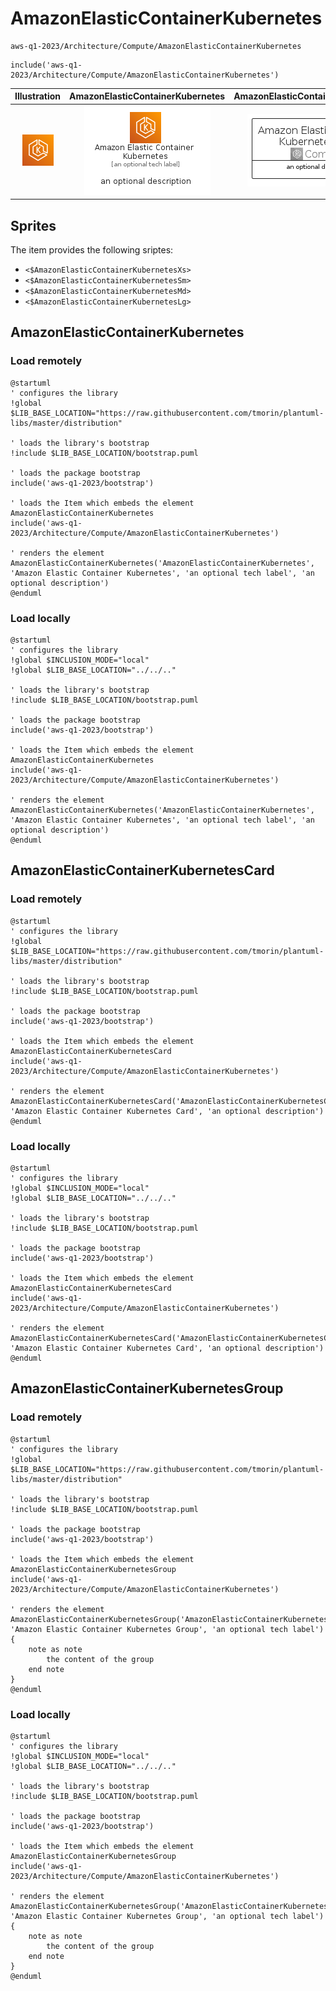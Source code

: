 # AmazonElasticContainerKubernetes


```text
aws-q1-2023/Architecture/Compute/AmazonElasticContainerKubernetes
```

```text
include('aws-q1-2023/Architecture/Compute/AmazonElasticContainerKubernetes')
```



| Illustration | AmazonElasticContainerKubernetes | AmazonElasticContainerKubernetesCard | AmazonElasticContainerKubernetesGroup |
| :---: | :---: | :---: | :---: |
| ![illustration for Illustration](../../../aws-q1-2023/Architecture/Compute/AmazonElasticContainerKubernetes.png) | ![illustration for AmazonElasticContainerKubernetes](../../../aws-q1-2023/Architecture/Compute/AmazonElasticContainerKubernetes.Local.png) | ![illustration for AmazonElasticContainerKubernetesCard](../../../aws-q1-2023/Architecture/Compute/AmazonElasticContainerKubernetesCard.Local.png) | ![illustration for AmazonElasticContainerKubernetesGroup](../../../aws-q1-2023/Architecture/Compute/AmazonElasticContainerKubernetesGroup.Local.png) |



## Sprites
The item provides the following sriptes:

- `<$AmazonElasticContainerKubernetesXs>`
- `<$AmazonElasticContainerKubernetesSm>`
- `<$AmazonElasticContainerKubernetesMd>`
- `<$AmazonElasticContainerKubernetesLg>`





## AmazonElasticContainerKubernetes

### Load remotely
```plantuml
@startuml
' configures the library
!global $LIB_BASE_LOCATION="https://raw.githubusercontent.com/tmorin/plantuml-libs/master/distribution"

' loads the library's bootstrap
!include $LIB_BASE_LOCATION/bootstrap.puml

' loads the package bootstrap
include('aws-q1-2023/bootstrap')

' loads the Item which embeds the element AmazonElasticContainerKubernetes
include('aws-q1-2023/Architecture/Compute/AmazonElasticContainerKubernetes')

' renders the element
AmazonElasticContainerKubernetes('AmazonElasticContainerKubernetes', 'Amazon Elastic Container Kubernetes', 'an optional tech label', 'an optional description')
@enduml
```

### Load locally
```plantuml
@startuml
' configures the library
!global $INCLUSION_MODE="local"
!global $LIB_BASE_LOCATION="../../.."

' loads the library's bootstrap
!include $LIB_BASE_LOCATION/bootstrap.puml

' loads the package bootstrap
include('aws-q1-2023/bootstrap')

' loads the Item which embeds the element AmazonElasticContainerKubernetes
include('aws-q1-2023/Architecture/Compute/AmazonElasticContainerKubernetes')

' renders the element
AmazonElasticContainerKubernetes('AmazonElasticContainerKubernetes', 'Amazon Elastic Container Kubernetes', 'an optional tech label', 'an optional description')
@enduml
```

## AmazonElasticContainerKubernetesCard

### Load remotely
```plantuml
@startuml
' configures the library
!global $LIB_BASE_LOCATION="https://raw.githubusercontent.com/tmorin/plantuml-libs/master/distribution"

' loads the library's bootstrap
!include $LIB_BASE_LOCATION/bootstrap.puml

' loads the package bootstrap
include('aws-q1-2023/bootstrap')

' loads the Item which embeds the element AmazonElasticContainerKubernetesCard
include('aws-q1-2023/Architecture/Compute/AmazonElasticContainerKubernetes')

' renders the element
AmazonElasticContainerKubernetesCard('AmazonElasticContainerKubernetesCard', 'Amazon Elastic Container Kubernetes Card', 'an optional description')
@enduml
```

### Load locally
```plantuml
@startuml
' configures the library
!global $INCLUSION_MODE="local"
!global $LIB_BASE_LOCATION="../../.."

' loads the library's bootstrap
!include $LIB_BASE_LOCATION/bootstrap.puml

' loads the package bootstrap
include('aws-q1-2023/bootstrap')

' loads the Item which embeds the element AmazonElasticContainerKubernetesCard
include('aws-q1-2023/Architecture/Compute/AmazonElasticContainerKubernetes')

' renders the element
AmazonElasticContainerKubernetesCard('AmazonElasticContainerKubernetesCard', 'Amazon Elastic Container Kubernetes Card', 'an optional description')
@enduml
```

## AmazonElasticContainerKubernetesGroup

### Load remotely
```plantuml
@startuml
' configures the library
!global $LIB_BASE_LOCATION="https://raw.githubusercontent.com/tmorin/plantuml-libs/master/distribution"

' loads the library's bootstrap
!include $LIB_BASE_LOCATION/bootstrap.puml

' loads the package bootstrap
include('aws-q1-2023/bootstrap')

' loads the Item which embeds the element AmazonElasticContainerKubernetesGroup
include('aws-q1-2023/Architecture/Compute/AmazonElasticContainerKubernetes')

' renders the element
AmazonElasticContainerKubernetesGroup('AmazonElasticContainerKubernetesGroup', 'Amazon Elastic Container Kubernetes Group', 'an optional tech label') {
    note as note
        the content of the group
    end note
}
@enduml
```

### Load locally
```plantuml
@startuml
' configures the library
!global $INCLUSION_MODE="local"
!global $LIB_BASE_LOCATION="../../.."

' loads the library's bootstrap
!include $LIB_BASE_LOCATION/bootstrap.puml

' loads the package bootstrap
include('aws-q1-2023/bootstrap')

' loads the Item which embeds the element AmazonElasticContainerKubernetesGroup
include('aws-q1-2023/Architecture/Compute/AmazonElasticContainerKubernetes')

' renders the element
AmazonElasticContainerKubernetesGroup('AmazonElasticContainerKubernetesGroup', 'Amazon Elastic Container Kubernetes Group', 'an optional tech label') {
    note as note
        the content of the group
    end note
}
@enduml
```

